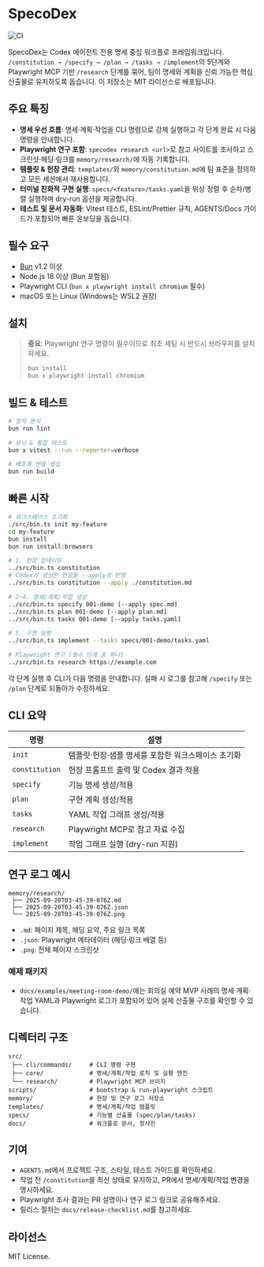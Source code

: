 
# SpecoDex

![CI](https://github.com/ai-code-lab/specodex/actions/workflows/ci.yml/badge.svg)

SpecoDex는 Codex 에이전트 전용 명세 중심 워크플로 프레임워크입니다. `/constitution → /specify → /plan → /tasks → /implement`의 5단계와 Playwright MCP 기반 `/research` 단계를 묶어, 팀이 명세와 계획을 신뢰 가능한 핵심 산출물로 유지하도록 돕습니다. 이 저장소는 MIT 라이선스로 배포됩니다.

## 주요 특징
- **명세 우선 흐름**: 명세·계획·작업을 CLI 명령으로 강제 실행하고 각 단계 완료 시 다음 명령을 안내합니다.
- **Playwright 연구 포함**: `specodex research <url>`로 참고 사이트를 조사하고 스크린샷·헤딩·링크를 `memory/research/`에 자동 기록합니다.
- **템플릿 & 헌장 관리**: `templates/`와 `memory/constitution.md`에 팀 표준을 정의하고 모든 세션에서 재사용합니다.
- **터미널 친화적 구현 실행**: `specs/<feature>/tasks.yaml`을 위상 정렬 후 순차/병렬 실행하며 dry-run 옵션을 제공합니다.
- **테스트 및 문서 자동화**: Vitest 테스트, ESLint/Prettier 규칙, AGENTS/Docs 가이드가 포함되어 빠른 온보딩을 돕습니다.

## 필수 요구
- [Bun](https://bun.sh/) v1.2 이상
- Node.js 18 이상 (Bun 포함됨)
- Playwright CLI (`bun x playwright install chromium` 필수)
- macOS 또는 Linux (Windows는 WSL2 권장)

## 설치

> **중요**: Playwright 연구 명령이 필수이므로 최초 세팅 시 반드시 브라우저를 설치하세요.
> ```bash
> bun install
> bun x playwright install chromium
> ```

## 빌드 & 테스트
```bash
# 정적 분석
bun run lint

# 유닛 & 통합 테스트
bun x vitest --run --reporter=verbose

# 배포용 번들 생성
bun run build
```

## 빠른 시작
```bash
# 워크스페이스 초기화
./src/bin.ts init my-feature
cd my-feature
bun install
bun run install:browsers

# 1. 헌장 업데이트
../src/bin.ts constitution
# Codex가 생성한 헌장을 --apply로 반영
../src/bin.ts constitution --apply ./constitution.md

# 2~4. 명세/계획/작업 생성
../src/bin.ts specify 001-demo [--apply spec.md]
../src/bin.ts plan 001-demo [--apply plan.md]
../src/bin.ts tasks 001-demo [--apply tasks.yaml]

# 5. 구현 실행
../src/bin.ts implement --tasks specs/001-demo/tasks.yaml

# Playwright 연구 (필수 단계 중 하나)
../src/bin.ts research https://example.com
```
각 단계 실행 후 CLI가 다음 명령을 안내합니다. 실패 시 로그를 참고해 `/specify` 또는 `/plan` 단계로 되돌아가 수정하세요.

## CLI 요약
| 명령 | 설명 |
|------|------|
| `init` | 템플릿·헌장·샘플 명세를 포함한 워크스페이스 초기화 |
| `constitution` | 헌장 프롬프트 출력 및 Codex 결과 적용 |
| `specify` | 기능 명세 생성/적용 |
| `plan` | 구현 계획 생성/적용 |
| `tasks` | YAML 작업 그래프 생성/적용 |
| `research` | Playwright MCP로 참고 자료 수집 |
| `implement` | 작업 그래프 실행 (dry-run 지원) |

## 연구 로그 예시
```
memory/research/
 ├── 2025-09-20T03-45-39-076Z.md
 ├── 2025-09-20T03-45-39-076Z.json
 └── 2025-09-20T03-45-39-076Z.png
```
- `.md`: 페이지 제목, 헤딩 요약, 주요 링크 목록
- `.json`: Playwright 메타데이터 (헤딩·링크 배열 등)
- `.png`: 전체 페이지 스크린샷

### 예제 패키지
- `docs/examples/meeting-room-demo/`에는 회의실 예약 MVP 사례의 명세·계획·작업 YAML과 Playwright 로그가 포함되어 있어 실제 산출물 구조를 확인할 수 있습니다.

## 디렉터리 구조
```
src/
 ├── cli/commands/     # CLI 명령 구현
 ├── core/             # 명세/계획/작업 로직 및 실행 엔진
 └── research/         # Playwright MCP 브리지
scripts/               # bootstrap & run-playwright 스크립트
memory/                # 헌장 및 연구 로그 저장소
templates/             # 명세/계획/작업 템플릿
specs/                 # 기능별 산출물 (spec/plan/tasks)
docs/                  # 워크플로 문서, 청사진
```

## 기여
- `AGENTS.md`에서 프로젝트 구조, 스타일, 테스트 가이드를 확인하세요.
- 작업 전 `/constitution`을 최신 상태로 유지하고, PR에서 명세/계획/작업 변경을 명시하세요.
- Playwright 조사 결과는 PR 설명이나 연구 로그 링크로 공유해주세요.
- 릴리스 절차는 `docs/release-checklist.md`를 참고하세요.

## 라이선스
MIT License.
